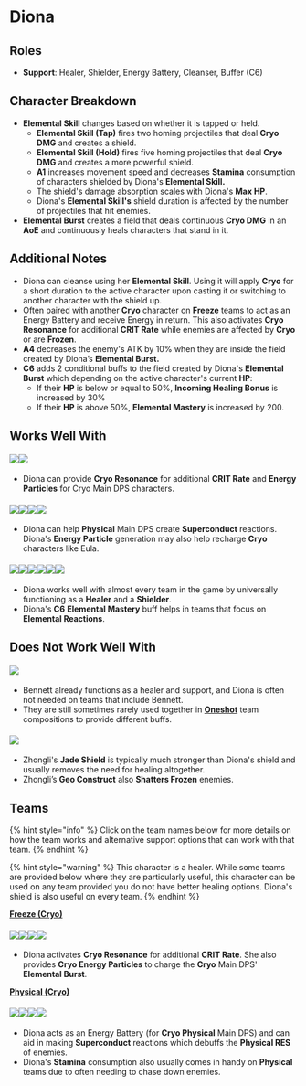 # Diona

## Roles

* **Support**: Healer, Shielder, Energy Battery, Cleanser, Buffer (C6)

## **Character Breakdown**

* **Elemental Skill** changes based on whether it is tapped or held.
  * **Elemental Skill (Tap)** fires two homing projectiles that deal **Cryo DMG** and creates a shield.
  * **Elemental Skill (Hold)** fires five homing projectiles that deal **Cryo DMG** and creates a more powerful shield.
  * **A1** increases movement speed and decreases **Stamina** consumption of characters shielded by Diona's **Elemental Skill.**
  * The shield's damage absorption scales with Diona's **Max HP**.
  * Diona's **Elemental Skill's** shield duration is affected by the number of projectiles that hit enemies.
* **Elemental Burst** creates a field that deals continuous **Cryo DMG** in an **AoE** and continuously heals characters that stand in it.

## **Additional Notes**

* Diona can cleanse using her **Elemental Skill**. Using it will apply **Cryo** for a short duration to the active character upon casting it or switching to another character with the shield up.
* Often paired with another **Cryo** character on **Freeze** teams to act as an Energy Battery and receive Energy in return. This also activates **Cryo Resonance** for additional **CRIT Rate** while enemies are affected by **Cryo** or are **Frozen**.
* **A4** decreases the enemy's ATK by 10% when they are inside the field created by Diona’s **Elemental Burst.**
* **C6** adds 2 conditional buffs to the field created by Diona's **Elemental Burst** which depending on the active character's current **HP**:
  * If their **HP** is below or equal to 50%, **Incoming Healing Bonus** is increased by 30%
  * If their **HP** is above 50%, **Elemental Mastery** is increased by 200.

## **Works Well With**

#### ![](../../.gitbook/assets/ui\_avataricon\_ayaka.png)![](../../.gitbook/assets/ui\_avataricon\_ganyu.png)

* Diona can provide **Cryo Resonance** for additional **CRIT Rate** and **Energy Particles** for Cryo Main DPS characters.

#### ![](../../.gitbook/assets/ui\_avataricon\_razor.png)![](../../.gitbook/assets/ui\_avataricon\_eula.png)![](../../.gitbook/assets/ui\_avataricon\_keqing.png)![](../../.gitbook/assets/ui\_avataricon\_xinyan.png)

* Diona can help **Physical** Main DPS create **Superconduct** reactions. Diona's **Energy Particle** generation may also help recharge **Cryo** characters like Eula.

#### ![](../../.gitbook/assets/Element\_Anemo.webp)![](../../.gitbook/assets/Element\_Cryo.webp)![](../../.gitbook/assets/Element\_Electro.webp)![](../../.gitbook/assets/Element\_Geo.webp)![](../../.gitbook/assets/Element\_Hydro.webp)![](../../.gitbook/assets/Element\_Pyro.webp)

* Diona works well with almost every team in the game by universally functioning as a **Healer** and a **Shielder**.
* Diona's **C6** **Elemental Mastery** buff helps in teams that focus on **Elemental Reactions**.

## **Does Not Work Well With**

#### ![](../../.gitbook/assets/ui\_avataricon\_bennett.png)

* Bennett already functions as a healer and support, and Diona is often not needed on teams that include Bennett.
* They are still sometimes rarely used together in [**Oneshot**](../../teams/oneshot.md) team compositions to provide different buffs.

#### ![](../../.gitbook/assets/ui\_avataricon\_zhongli.png)

* Zhongli's **Jade Shield** is typically much stronger than Diona's shield and usually removes the need for healing altogether.
* Zhongli’s **Geo Construct** also **Shatters Frozen** enemies.

## Teams

{% hint style="info" %}
Click on the team names below for more details on how the team works and alternative support options that can work with that team.
{% endhint %}

{% hint style="warning" %}
This character is a healer. While some teams are provided below where they are particularly useful, this character can be used on any team provided you do not have better healing options. Diona's shield is also useful on every team.
{% endhint %}

[**Freeze (Cryo)**](../../teams/freeze.md)

#### ![](../../.gitbook/assets/ui\_avataricon\_ayaka.png)![](../../.gitbook/assets/ui\_avataricon\_mona.png)![](../../.gitbook/assets/ui\_avataricon\_kazuha.png)![](../../.gitbook/assets/ui\_avataricon\_diona.png)

* Diona activates **Cryo Resonance** for additional **CRIT Rate**. She also provides **Cryo Energy Particles** to charge the **Cryo** Main DPS' **Elemental Burst**.

[**Physical (Cryo)**](../../teams/physical.md)

#### ![](../../.gitbook/assets/ui\_avataricon\_eula.png)![](../../.gitbook/assets/ui\_avataricon\_raiden\_shougun.png)![](../../.gitbook/assets/ui\_avataricon\_rosaria.png)![](../../.gitbook/assets/ui\_avataricon\_diona.png)

* Diona acts as an Energy Battery (for **Cryo Physical** Main DPS) and can aid in making **Superconduct** reactions which debuffs the **Physical RES** of enemies.
* Diona's **Stamina** consumption also usually comes in handy on **Physical** teams due to often needing to chase down enemies.
